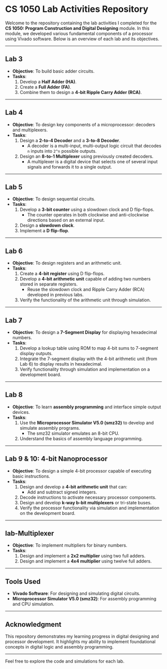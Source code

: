 # CS 1050 Lab Activities Repository

Welcome to the repository containing the lab activities I completed for the **CS 1050: Program Construction and Digital Designing** module. In this module, we developed various fundamental components of a processor using Vivado software. Below is an overview of each lab and its objectives.

---

## **Lab 3**
- **Objective**: To build basic adder circuits.
- **Tasks**:
  1. Develop a **Half Adder (HA)**.
  2. Create a **Full Adder (FA)**.
  3. Combine them to design a **4-bit Ripple Carry Adder (RCA)**.

---

## **Lab 4**
- **Objective**: To design key components of a microprocessor: decoders and multiplexers.
- **Tasks**:
  1. Design a **2-to-4 Decoder** and a **3-to-8 Decoder**.
     - A decoder is a multi-input, multi-output logic circuit that decodes `n` inputs into `2^n` possible outputs.
  2. Design an **8-to-1 Multiplexer** using previously created decoders.
     - A multiplexer is a digital device that selects one of several input signals and forwards it to a single output.

---

## **Lab 5**
- **Objective**: To design sequential circuits.
- **Tasks**:
  1. Develop a **3-bit counter** using a slowdown clock and D flip-flops.
     - The counter operates in both clockwise and anti-clockwise directions based on an external input.
  2. Design a **slowdown clock**.
  3. Implement a **D flip-flop**.

---

## **Lab 6**
- **Objective**: To design registers and an arithmetic unit.
- **Tasks**:
  1. Create a **4-bit register** using D flip-flops.
  2. Develop a **4-bit arithmetic unit** capable of adding two numbers stored in separate registers.
     - Reuse the slowdown clock and Ripple Carry Adder (RCA) developed in previous labs.
  3. Verify the functionality of the arithmetic unit through simulation.

---

## **Lab 7**
- **Objective**: To design a **7-Segment Display** for displaying hexadecimal numbers.
- **Tasks**:
  1. Develop a lookup table using ROM to map 4-bit sums to 7-segment display outputs.
  2. Integrate the 7-segment display with the 4-bit arithmetic unit (from Lab 6) to display results in hexadecimal.
  3. Verify functionality through simulation and implementation on a development board.

---

## **Lab 8**
- **Objective**: To learn **assembly programming** and interface simple output devices.
- **Tasks**:
  1. Use the **Microprocessor Simulator V5.0 (smz32)** to develop and simulate assembly programs.
     - The smz32 simulator emulates an 8-bit CPU.
  2. Understand the basics of assembly language programming.

---

## **Lab 9 & 10**: **4-bit Nanoprocessor**
- **Objective**: To design a simple 4-bit processor capable of executing basic instructions.
- **Tasks**:
  1. Design and develop a **4-bit arithmetic unit** that can:
     - Add and subtract signed integers.
  2. Decode instructions to activate necessary processor components.
  3. Design and develop **k-way b-bit multiplexers** or tri-state buses.
  4. Verify the processor functionality via simulation and implementation on the development board.

---

## **lab-Multiplexer**
- **Objective**: To implement multipliers for binary numbers.
- **Tasks**:
  1. Design and implement a **2x2 multiplier** using two full adders.
  2. Design and implement a **4x4 multiplier** using twelve full adders.

---

## Tools Used
- **Vivado Software**: For designing and simulating digital circuits.
- **Microprocessor Simulator V5.0 (smz32)**: For assembly programming and CPU simulation.

---

## Acknowledgment
This repository demonstrates my learning progress in digital designing and processor development. It highlights my ability to implement foundational concepts in digital logic and assembly programming.

---

Feel free to explore the code and simulations for each lab.
